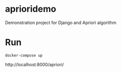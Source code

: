 # aprioridemo
Demonstration project for Django and Apriori algorithm

# Run
`docker-compose up`

http://localhost:8000/apriori/